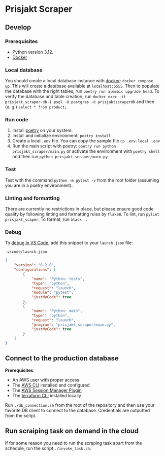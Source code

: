# Prisjakt Scraper

## Develop

### Prerequisites

* Python version 3.12.
* [Docker](https://www.docker.com/get-started/)

### Local database

You should create a local database instance with [docker](https://www.docker.com/get-started/): `docker compose up`. This will create a database available at `localhost:5555`. Then to populate the database with the right tables, run `poetry run alembic upgrade head`. To verify the database and table creation, run `docker exec -it prisjakt_scraper-db-1 psql -U postgres -d prisjaktscraperdb` and then (e. g.) `select * from product;`

### Run code

1. Install [poetry](https://python-poetry.org/docs/#installation) on your system.
2. Install and initialize environment: `poetry install`
3. Create a local `.env` file. You can copy the sample file `cp .env.local .env`
4. Run the main script with poetry: `poetry run python prisjakt_scraper/main.py` or activate the environment with `poetry shell` and then run `python prisjakt_scraper/main.py`

### Test

Test with the command `python -m pytest -v` from the root folder (assuming you are in a poetry environment).

### Linting and formatting

There are currently no restrictions in place, but please ensure good code quality by following linting and formatting rules by `flake8`. To lint, run `pylint prisjakt_scaper`. To format, run `black .`.

### Debug

To [debug in  VS Code](https://code.visualstudio.com/docs/editor/debugging), add this snippet to your `launch.json` file:


`.vscode/launch.json`
```json
{
    "version": "0.2.0",
    "configurations": [
        {
            "name": "Python: tests",
            "type": "python",
            "request": "launch",
            "module": "pytest",
            "justMyCode": true
        },
        {
            "name": "Python: main",
            "type": "python",
            "request": "launch",
            "program": "prisjakt_scraper/main.py",
            "justMyCode": true
        }
    ]
}
```

## Connect to the production database

**Prerequisites**:
* An AWS user with proper access
* The [AWS CLI](https://aws.amazon.com/cli/) installed and configured
* The [AWS Session Manager Plugin](https://docs.aws.amazon.com/systems-manager/latest/userguide/session-manager-working-with-install-plugin.html)
* The [terraform CLI](https://developer.hashicorp.com/terraform/downloads) installed locally

Run `./db_connection.sh` from the root of the repository and then use your favorite DB client to connect to the database. Credentials are outputted from the script.

## Run scraiping task on demand in the cloud

If for some reason you need to run the scraping task apart from the schedule, run the script `./invoke_task.sh`.